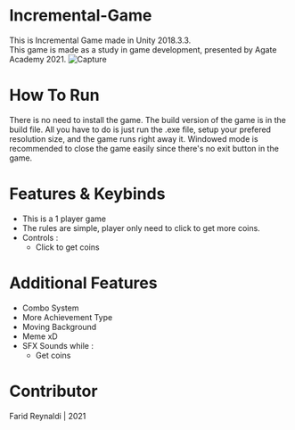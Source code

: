 # Incremental-Game
This is Incremental Game made in Unity 2018.3.3.\
This game is made as a study in game development, presented by Agate Academy 2021.
![Capture](https://user-images.githubusercontent.com/89561572/133623276-ab1f42a6-1cb2-4313-8651-6e52f03525f4.JPG)

# How To Run
There is no need to install the game. The build version of the game is in the build file. All you have to do is just run the .exe file, setup your prefered resolution size, and the game runs right away it. Windowed mode is recommended to close the game easily since there's no exit button in the game.

# Features & Keybinds
* This is a 1 player game
* The rules are simple, player only need to click to get more coins.
* Controls :
  * Click to get coins
  
# Additional Features
* Combo System
* More Achievement Type
* Moving Background
* Meme xD
* SFX Sounds while :
  * Get coins
  
# Contributor
Farid Reynaldi | 2021
